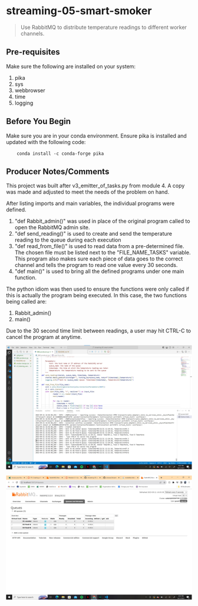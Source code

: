 # streaming-05-smart-smoker
> Use RabbitMQ to distribute temperature readings to different worker channels. 

## Pre-requisites
Make sure the following are installed on your system:
1. pika
1. sys
1. webbrowser
1. time
1. logging

## Before You Begin
Make sure you are in your conda environment. Ensure pika is installed and updated with the following code: 

        conda install -c conda-forge pika

## Producer Notes/Comments
This project was built after v3_emitter_of_tasks.py from module 4. A copy was made and adjusted to meet the needs of the problem on hand. 

After listing imports and main variables, the individual programs were defined. 

1. "def Rabbit_admin()" was used in place of the original program called to open the RabbitMQ admin site.
1. "def send_reading()" is used to create and send the temperature reading to the queue during each execution
1. "def read_from_file()" is used to read data from a pre-determined file. The chosen file must be listed next to the "FILE_NAME_TASKS" variable. This program also makes sure each piece of data goes to the correct channel and tells the program to read one value every 30 seconds. 
1. "def main()" is used to bring all the defined programs under one main function. 

The python idiom was then used to ensure the functions were only called if this is actually the program being executed. In this case, the two functions being called are:
1. Rabbit_admin()
1. main()


Due to the 30 second time limit between readings, a user may hit CTRL-C to cancel the program at anytime. 

![Terminal readings from running python script](./terminal_readings.JPG)

![RabbitMQ admin site queue readings](./queue_readings.JPG)